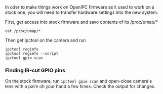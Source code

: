 

In oder to make things work on OpenIPC firmware as
it used to work on a stock one, you will need to transfer
hardware settings into the new system.

First, get access into stock firmware and save contents 
of its /proc/umap/*

```
cat /proc/umap/*
```

Then get ipctool on the camera and run
```
ipctool reginfo
ipctool reginfo --script
ipctool gpio scan
```


### Finding IR-cut GPIO pins

On the stock firmware, run `ipctool gpio scan` and open-close camera's lens with a palm oh your hand a few times. Check the
output for changes.

